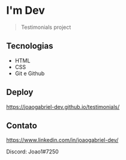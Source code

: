 # I'm Dev

> Testimonials project


## Tecnologias 

- HTML 
- CSS
- Git e Github

## Deploy

https://joaogabriel-dev.github.io/testimonials/

## Contato 

https://www.linkedin.com/in/joaogabriel-dev/ 

Discord: Joao1#7250
